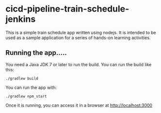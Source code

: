 # cicd-pipeline-train-schedule-jenkins

This is a simple train schedule app written using nodejs. It is intended to be used as a sample application for a series of hands-on learning activities.

## Running the app.....

You need a Java JDK 7 or later to run the build. You can run the build like this:

    ./gradlew build

You can run the app with:

    ./gradlew npm_start

Once it is running, you can access it in a browser at [http://localhost:3000](http://localhost:3000)
